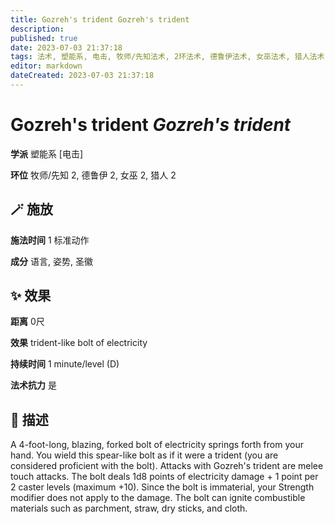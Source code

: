```yaml
---
title: Gozreh's trident Gozreh's trident
description: 
published: true
date: 2023-07-03 21:37:18
tags: 法术, 塑能系, 电击, 牧师/先知法术, 2环法术, 德鲁伊法术, 女巫法术, 猎人法术
editor: markdown
dateCreated: 2023-07-03 21:37:18
---
```


# **Gozreh's trident** *Gozreh's trident*

**学派** 塑能系 \[电击\] 

**环位** 牧师/先知 2, 德鲁伊 2, 女巫 2, 猎人 2

## 🪄 施放

**施法时间** 1 标准动作

**成分** 语言, 姿势, 圣徽

## ✨ 效果  

**距离** 0尺 

**效果** trident-like bolt of electricity 

**持续时间** 1 minute/level (D) 

**法术抗力** 是

## 📖 描述

A 4-foot-long, blazing, forked bolt of electricity springs forth from your hand. You wield this spear-like bolt as if it were a trident (you are considered proficient with the bolt). Attacks with Gozreh's trident are melee touch attacks. The bolt deals 1d8 points of electricity damage + 1 point per 2 caster levels (maximum +10). Since the bolt is immaterial, your Strength modifier does not apply to the damage. The bolt can ignite combustible materials such as parchment, straw, dry sticks, and cloth.
    